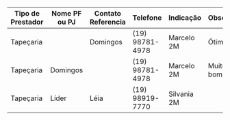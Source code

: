 | Tipo de Prestador | Nome PF ou PJ | Contato Referencia | Telefone        | Indicação   | Observ.   |
| ----------------- | ------------- | ------------------ | --------------- | ----------- | --------- |
| Tapeçaria         |               | Domingos           | (19) 98781-4978 | Marcelo 2M  | Ótimo     |
| Tapeçaria         | Domingos      |                    | (19) 98781-4978 | Marcelo 2M  | Muito bom |
| Tapeçaria         | Líder         | Léia               | (19) 98919-7770 | Silvania 2M |           |